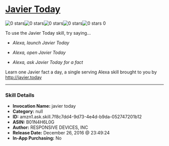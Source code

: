 # [Javier Today](http://alexa.amazon.com/#skills/amzn1.ask.skill.7f8c7dd4-9d73-4e4d-b9da-052747201b12)
![0 stars](../../images/ic_star_border_black_18dp_1x.png)![0 stars](../../images/ic_star_border_black_18dp_1x.png)![0 stars](../../images/ic_star_border_black_18dp_1x.png)![0 stars](../../images/ic_star_border_black_18dp_1x.png)![0 stars](../../images/ic_star_border_black_18dp_1x.png) 0

To use the Javier Today skill, try saying...

* *Alexa, launch Javier Today*

* *Alexa, open Javier Today*

* *Alexa, ask Javier Today for a fact*

Learn one Javier fact a day, a single serving Alexa skill brought to you by http://javier.today

***

### Skill Details

* **Invocation Name:** javier today
* **Category:** null
* **ID:** amzn1.ask.skill.7f8c7dd4-9d73-4e4d-b9da-052747201b12
* **ASIN:** B01N4H6L0G
* **Author:** RESPONSIVE DEVICES, INC
* **Release Date:** December 26, 2016 @ 23:49:24
* **In-App Purchasing:** No
